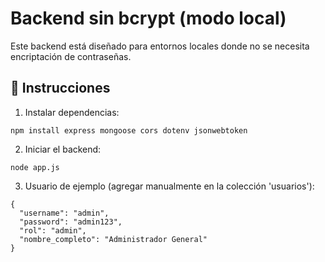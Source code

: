 
# Backend sin bcrypt (modo local)

Este backend está diseñado para entornos locales donde no se necesita encriptación de contraseñas.

## 🚀 Instrucciones

1. Instalar dependencias:
```
npm install express mongoose cors dotenv jsonwebtoken
```

2. Iniciar el backend:
```
node app.js
```

3. Usuario de ejemplo (agregar manualmente en la colección 'usuarios'):
```
{
  "username": "admin",
  "password": "admin123",
  "rol": "admin",
  "nombre_completo": "Administrador General"
}
```

